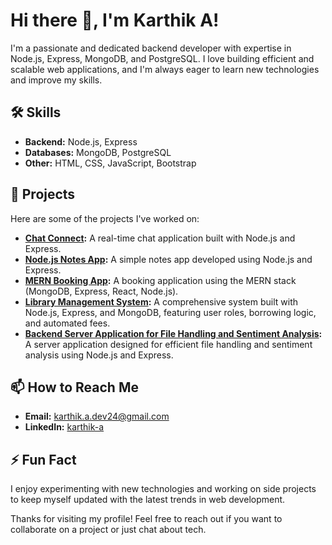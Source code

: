 # Hi there 👋, I'm Karthik A!

I'm a passionate and dedicated backend developer with expertise in Node.js, Express, MongoDB, and PostgreSQL. I love building efficient and scalable web applications, 
and I'm always eager to learn new technologies and improve my skills.

## 🛠️ Skills

- **Backend:** Node.js, Express
- **Databases:** MongoDB, PostgreSQL
- **Other:** HTML, CSS, JavaScript, Bootstrap

## 🚀 Projects

Here are some of the projects I've worked on:

- **[Chat Connect](https://github.com/karthik-A-22/chat-connect):** A real-time chat application built with Node.js and Express.
- **[Node.js Notes App](https://github.com/karthik-A-22/nodejs-notes-app):** A simple notes app developed using Node.js and Express.
- **[MERN Booking App](https://github.com/karthik-A-22/mern-booking-app):** A booking application using the MERN stack (MongoDB, Express, React, Node.js).
- **[Library Management System](https://github.com/karthik-A-22/nodejs-library-system):** A comprehensive system built with Node.js, Express, and MongoDB, featuring user roles, borrowing logic, and automated fees.
- **[Backend Server Application for File Handling and Sentiment Analysis](https://github.com/karthik-A-22/backend-app.git):** A server application designed for efficient file handling
  and sentiment analysis using Node.js and Express.

## 📫 How to Reach Me

- **Email:** [karthik.a.dev24@gmail.com](mailto:karthik.a.dev24@gmail.com)
- **LinkedIn:** [karthik-a](https://www.linkedin.com/in/karthik-a-69656a320/)

## ⚡ Fun Fact

I enjoy experimenting with new technologies and working on side projects to keep myself updated with the latest trends in web development.

Thanks for visiting my profile! Feel free to reach out if you want to collaborate on a project or just chat about tech.
